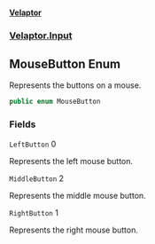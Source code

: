 #### [Velaptor](index.md 'index')
### [Velaptor.Input](Velaptor.Input.md 'Velaptor.Input')

## MouseButton Enum

Represents the buttons on a mouse.

```csharp
public enum MouseButton
```
### Fields

<a name='Velaptor.Input.MouseButton.LeftButton'></a>

`LeftButton` 0

Represents the left mouse button.

<a name='Velaptor.Input.MouseButton.MiddleButton'></a>

`MiddleButton` 2

Represents the middle mouse button.

<a name='Velaptor.Input.MouseButton.RightButton'></a>

`RightButton` 1

Represents the right mouse button.
